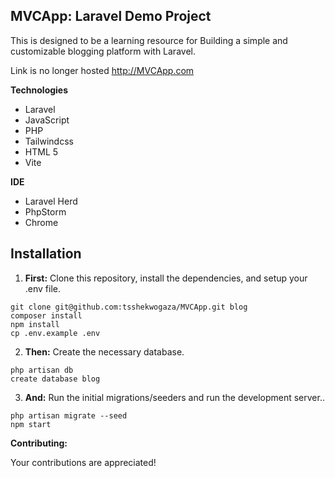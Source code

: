 ## MVCApp: Laravel Demo Project
This is designed to be a learning resource for Building a simple and customizable blogging platform with Laravel.

Link is no longer hosted http://MVCApp.com

**Technologies**

- Laravel
- JavaScript
- PHP
- Tailwindcss
- HTML 5
- Vite

**IDE**

- Laravel Herd
- PhpStorm
- Chrome 

## Installation

1. **First:** Clone this repository, install the dependencies, and setup your .env file.

```
git clone git@github.com:tsshekwogaza/MVCApp.git blog
composer install
npm install
cp .env.example .env
```

2. **Then:** Create the necessary database.

```
php artisan db
create database blog
```

3. **And:** Run the initial migrations/seeders and run the development server..

```
php artisan migrate --seed
npm start
```

**Contributing:**

Your contributions are appreciated!
